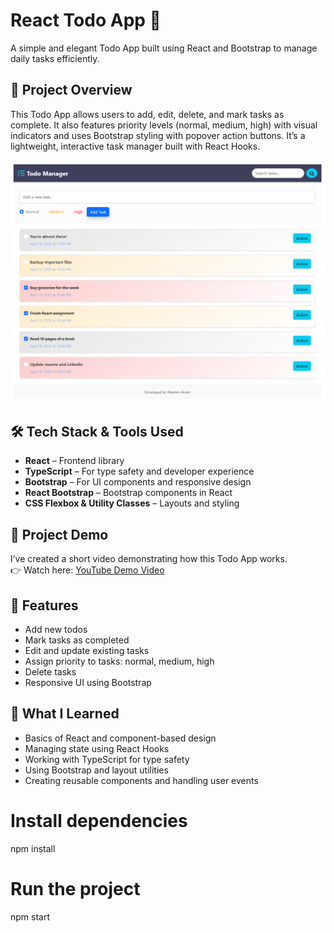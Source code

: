 # React Todo App 📝

A simple and elegant Todo App built using React and Bootstrap to manage daily tasks efficiently.

## 🚀 Project Overview

This Todo App allows users to add, edit, delete, and mark tasks as complete. It also features priority levels (normal, medium, high) with visual indicators and uses Bootstrap styling with popover action buttons. It’s a lightweight, interactive task manager built with React Hooks.

![App Screenshot](https://github.com/AlienWashim/React-Todo-App/blob/14ee0b1cc3b9b1e8f599393c7fa0676480567d3b/Overview/Overview.png)

## 🛠️ Tech Stack & Tools Used

- **React** – Frontend library
- **TypeScript** – For type safety and developer experience
- **Bootstrap** – For UI components and responsive design
- **React Bootstrap** – Bootstrap components in React
- **CSS Flexbox & Utility Classes** – Layouts and styling

## 🎥 Project Demo

I’ve created a short video demonstrating how this Todo App works.  
👉 Watch here: [YouTube Demo Video](https://youtu.be/0EWiec0R9tw)

## 📂 Features

- Add new todos
- Mark tasks as completed
- Edit and update existing tasks
- Assign priority to tasks: normal, medium, high
- Delete tasks
- Responsive UI using Bootstrap

## 🧠 What I Learned

- Basics of React and component-based design
- Managing state using React Hooks
- Working with TypeScript for type safety
- Using Bootstrap and layout utilities
- Creating reusable components and handling user events

# Install dependencies
npm install

# Run the project
npm start
